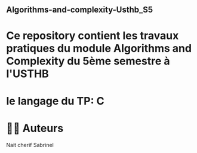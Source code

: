 ## Algorithms-and-complexity-Usthb_S5

# Ce repository contient les travaux pratiques du module Algorithms and Complexity du 5ème semestre à l'USTHB 
# le langage du TP: C

# 👩‍💻 Auteurs
Nait cherif Sabrinel
